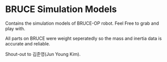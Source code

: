# BRUCE Simulation Models

Contains the simulation models of BRUCE-OP robot. Feel Free to grab and play with.

All parts on BRUCE were weight seperatedly so the mass and inertia data is accurate and reliable.

Shout-out to 김준영(Jun Young Kim).
